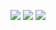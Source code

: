 <a href="https://dotfyle.com/gabeklavans/nvim"><img src="https://dotfyle.com/gabeklavans/nvim/badges/plugins?style=flat" /></a>
<a href="https://dotfyle.com/gabeklavans/nvim"><img src="https://dotfyle.com/gabeklavans/nvim/badges/leaderkey?style=flat" /></a>
<a href="https://dotfyle.com/gabeklavans/nvim"><img src="https://dotfyle.com/gabeklavans/nvim/badges/plugin-manager?style=flat" /></a>
